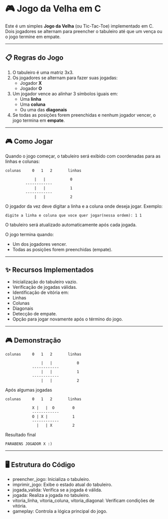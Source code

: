 # 🎮 Jogo da Velha em C

Este é um simples **Jogo da Velha** (ou Tic-Tac-Toe) implementado em C. Dois jogadores se alternam para preencher o tabuleiro até que um vença ou o jogo termine em empate.

---

## 📋 Regras do Jogo

1. O tabuleiro é uma matriz 3x3.
2. Os jogadores se alternam para fazer suas jogadas:
   - Jogador **X**
   - Jogador **O**
3. Um jogador vence ao alinhar 3 símbolos iguais em:
   - Uma **linha**
   - Uma **coluna**
   - Ou uma das **diagonais**
4. Se todas as posições forem preenchidas e nenhum jogador vencer, o jogo termina em **empate**.

---

## 🎮 Como Jogar

Quando o jogo começar, o tabuleiro será exibido com coordenadas para as linhas e colunas:

```
colunas     0   1   2       linhas

             |   |           0
         ------------
             |   |           1
         ------------
             |   |           2
```
O jogador da vez deve digitar a linha e a coluna onde deseja jogar. Exemplo:

```
digite a linha e coluna que voce quer jogar(nessa ordem): 1 1
```
O tabuleiro será atualizado automaticamente após cada jogada.

O jogo termina quando:
- Um dos jogadores vencer.
- Todas as posições forem preenchidas (empate).

---

## ✨ Recursos Implementados
- Inicialização do tabuleiro vazio.
- Verificação de jogadas válidas.
- Identificação de vitória em:
- Linhas
- Colunas
- Diagonais
- Detecção de empate.
- Opção para jogar novamente após o término do jogo.

---

## 🎮 Demonstração

```
colunas     0   1   2       linhas

                |   |           0
            ------------
                |   |           1
            ------------
                |   |           2
```
Após algumas jogadas
```
colunas     0   1   2       linhas

            X |   |  O        0
            ------------
            O | X |           1
            ------------
              |   | X         2
```
Resultado final
```
PARABENS JOGADOR X :)
```
---

## 🖥️ Estrutura do Código
- preencher_jogo: Inicializa o tabuleiro.
- imprimir_jogo: Exibe o estado atual do tabuleiro.
- jogada_valida: Verifica se a jogada é válida.
- jogada: Realiza a jogada no tabuleiro.
- vitoria_linha, vitoria_coluna, vitoria_diagonal: Verificam condições de vitória.
- gameplay: Controla a lógica principal do jogo.
